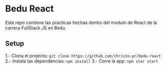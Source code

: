 # Bedu React

Este repo contiene las practicas hechas dentro del modulo de React de la carrera FullStack JS en Bedu.

## Setup

1.- Clona el projecto: `git clone https://github.com/christo-pr/bedu-react`
2.- Instala las dependencias: `npm install`
3.- Corre la app: `npm star start`
